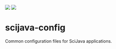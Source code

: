 [![](https://img.shields.io/maven-central/v/org.scijava/scijava-config.svg)](http://search.maven.org/#search%7Cgav%7C1%7Cg%3A%22org.scijava%22%20AND%20a%3A%22scijava-config%22)
[![](https://travis-ci.org/scijava/scijava-config.svg?branch=master)](https://travis-ci.org/scijava/scijava-config)

scijava-config
==============

Common configuration files for SciJava applications.
